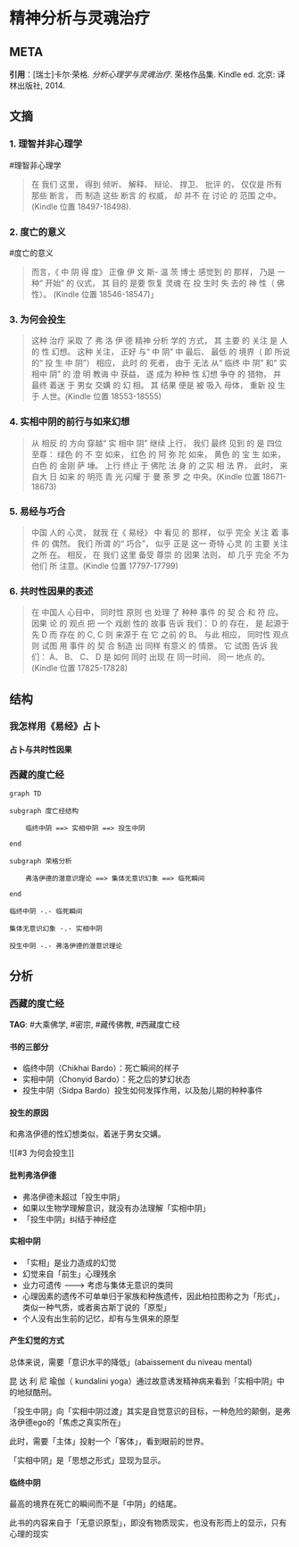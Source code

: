 # 精神分析与灵魂治疗

## META

**引用**：[瑞士]卡尔·荣格. *分析心理学与灵魂治疗*. 荣格作品集. Kindle ed. 北京: 译林出版社, 2014.

## 文摘

### 1. 理智并非心理学

#理智非心理学

> 在 我们 这里， 得到 倾听、 解释、 辩论、 捍卫、 批评 的， 仅仅是 所有 那些 断言， 而 制造 这些 断言 的 权威， 却 并不 在 讨论 的 范围 之中。(Kindle 位置 18497-18498).

### 2. 度亡的意义

#度亡的意义

> 而言，《 中 阴 得 度》 正像 伊 文 斯- 温 茨 博士 感觉到 的 那样， 乃是 一种“ 开始” 的 仪式， 其 目的 是要 恢复 灵魂 在 投 生时 失 去的 神 性（ 佛 性）。 (Kindle 位置 18546-18547)」

### 3. 为何会投生

> 这种 治疗 采取 了 弗 洛 伊 德 精神 分析 学的 方式， 其 主要 的 关注 是 人的 性 幻想。 这种 关注， 正好 与“ 中 阴” 中 最后、 最低 的 境界（ 即 所说 的“ 投 生 中 阴”） 相应， 此时 的 死者， 由于 无法 从“ 临终 中 阴” 和“ 实 相中 阴” 的 澄 明 教诲 中 获益， 遂 成为 种种 性 幻想 争夺 的 猎物， 并 最终 着迷 于 男女 交媾 的 幻 相。 其 结果 便是 被 吸入 母体， 重新 投 生于 人世。(Kindle 位置 18553-18555)

### 4. 实相中阴的前行与如来幻想

> 从 相反 的 方向 穿越“ 实 相中 阴” 继续 上行， 我们 最终 见到 的 是 四位 至尊： 绿色 的 不 空 如来， 红色 的 阿 弥 陀 如来， 黄色 的 宝 生 如来， 白色 的 金刚 萨 埵。 上行 终止 于 佛陀 法 身 的 之实 相 法 界， 此时， 来 自大 日 如来 的 明亮 青 光 闪耀 于 曼 荼 罗 之 中央。(Kindle 位置 18671-18673)

### 5. 易经与巧合

> 中国 人的 心灵， 就我 在《 易经》 中 看见 的 那样， 似乎 完全 关注 着 事件 的 偶然。 我们 所谓 的“ 巧合”， 似乎 正是 这一 奇特 心灵 的 主要 关注 之所 在。 相反， 在 我们 这里 备受 尊崇 的 因果 法则， 却 几乎 完全 不为 他们 所 注意。(Kindle 位置 17797-17799)

### 6. 共时性因果的表述

> 在 中国人 心目中， 同时性 原则 也 处理 了 种种 事件 的 契 合 和 符 应。 因果 论 的 观点 把 一个 戏剧 性的 故事 告诉 我们： D 的 存在， 是 起源于 先 D 而 存在 的 C, C 则 来源于 在 它 之前 的 B。 与此 相应， 同时性 观点 则 试图 用 事件 的 契 合 制造 出 同样 有意义 的 情景。 它 试图 告诉 我们： A、 B、 C、 D 是 如何 同时 出现 在 同一时间、 同一 地点 的。(Kindle 位置 17825-17828)

## 结构

### 我怎样用《易经》占卜

#### 占卜与共时性因果



### 西藏的度亡经

```mermaid
graph TD

subgraph 度亡经结构

	临终中阴 ==> 实相中阴 ==> 投生中阴

end

subgraph 荣格分析

	弗洛伊德的潜意识理论 ==> 集体无意识幻象 ==> 临死瞬间

end

临终中阴 -.- 临死瞬间

集体无意识幻象 -.- 实相中阴

投生中阴 -.- 弗洛伊德的潜意识理论
```

## 分析

### 西藏的度亡经

**TAG**: #大乘佛学, #密宗, #藏传佛教, #西藏度亡经

#### 书的三部分

* 临终中阴（Chikhai Bardo）：死亡瞬间的样子
* 实相中阴（Chonyid Bardo）：死之后的梦幻状态
* 投生中阴（Sidpa Bardo）投生如何发挥作用，以及胎儿期的种种事件

#### 投生的原因

和弗洛伊德的性幻想类似，着迷于男女交媾。

![[#3 为何会投生]]

#### 批判弗洛伊德

- 弗洛伊德未超过「投生中阴」
- 如果以生物学理解意识，就没有办法理解「实相中阴」
- 「投生中阴」纠结于神经症

#### 实相中阴

- 「实相」是业力造成的幻觉
- 幻觉来自「前生」心理残余
- 业力可遗传 ---> 考虑与集体无意识的类同
- 心理因素的遗传不可单单归于家族和种族遗传，因此柏拉图称之为「形式」，类似一种气质，或者奥古斯丁说的「原型」
- 个人没有出生前的记忆，却有与生俱来的原型

#### 产生幻觉的方式

总体来说，需要「意识水平的降低」(abaissement du niveau mental)

昆 达 利 尼 瑜伽（ kundalini yoga）通过故意诱发精神病来看到「实相中阴」中的地狱酷刑。

「投生中阴」向「实相中阴过渡」其实是自觉意识的目标，一种危险的颠倒，是弗洛伊德ego的「焦虑之真实所在」

此时，需要「主体」投射一个「客体」，看到眼前的世界。

「实相中阴」是「思想之形式」显现为显示。

#### 临终中阴

最高的境界在死亡的瞬间而不是「中阴」的结尾。

此书的内容来自于「无意识原型」，即没有物质现实，也没有形而上的显示，只有心理的现实